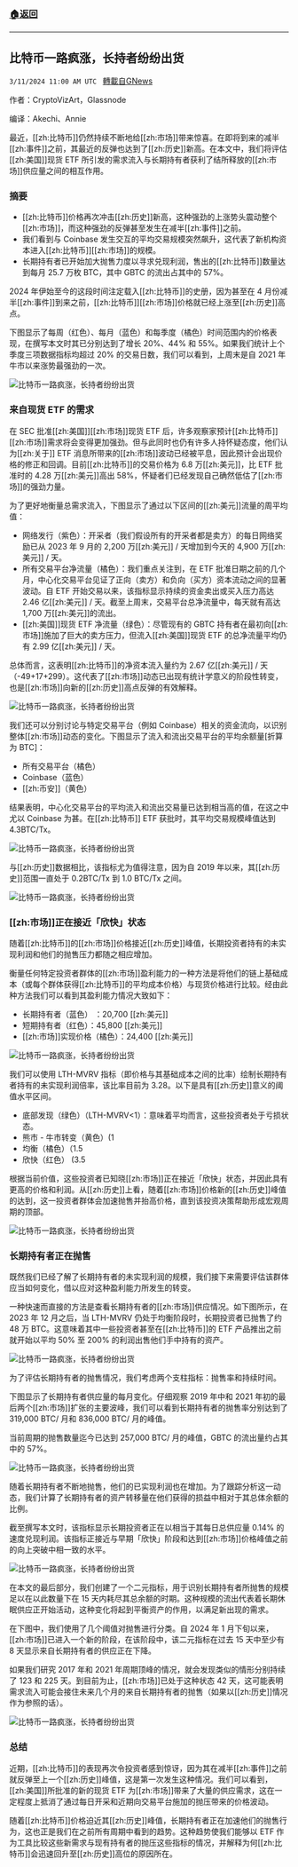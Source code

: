 ###  [:house:返回](README.md)
---


## 比特币一路疯涨，长持者纷纷出货
`3/11/2024 11:00 AM UTC ` [轉載自GNews](https://gnews.org/articles/2384097)

作者：CryptoVizArt，Glassnode

编译：Akechi、Annie

最近，[[zh:比特币]]仍然持续不断地给[[zh:市场]]带来惊喜。在即将到来的减半[[zh:事件]]之前，其最近的反弹也达到了[[zh:历史]]新高。在本文中，我们将评估[[zh:美国]]现货 ETF 所引发的需求流入与长期持有者获利了结所释放的[[zh:市场]]供应量之间的相互作用。

### 摘要
* [[zh:比特币]]价格再次冲击[[zh:历史]]新高，这种强劲的上涨势头震动整个[[zh:市场]]，而这种强劲的反弹甚至发生在减半[[zh:事件]]之前。
* 我们看到与 Coinbase 发生交互的平均交易规模突然飙升，这代表了新机构资本进入[[zh:比特币]][[zh:市场]]的规模。
* 长期持有者已开始加大抛售力度以寻求兑现利润，售出的[[zh:比特币]]数量达到每月 25.7 万枚 BTC，其中 GBTC 的流出占其中的 57%。

2024 年伊始至今的这段时间注定载入[[zh:比特币]]的史册，因为甚至在 4 月份减半[[zh:事件]]到来之前，[[zh:比特币]][[zh:市场]]价格就已经上涨至[[zh:历史]]高点。

下图显示了每周（红色）、每月（蓝色）和每季度（橘色）时间范围内的价格表现，在撰写本文时其已分别达到了增长 20%、44% 和 55%。如果我们统计上个季度三项数据指标均超过 20% 的交易日数，我们可以看到，上周末是自 2021 年牛市以来涨势最强劲的一次。

![比特币一路疯涨，长持者纷纷出货](https://cdn-img.panewslab.com//panews/2022/3/11/images/e95dbc40d6d5017c08ad2ccbc9bc9299. "比特币一路疯涨，长持者纷纷出货")

### 来自现货 ETF 的需求

在 SEC 批准[[zh:美国]][[zh:市场]]现货 ETF 后，许多观察家预计[[zh:比特币]][[zh:市场]]需求将会变得更加强劲。但与此同时也仍有许多人持怀疑态度，他们认为[[zh:关于]] ETF 消息所带来的[[zh:市场]]波动已经被平息，因此预计会出现价格的修正和回调。目前[[zh:比特币]]的交易价格为 6.8 万[[zh:美元]]，比 ETF 批准时的 4.28 万[[zh:美元]]高出 58%，怀疑者们已经发现自己确然低估了[[zh:市场]]的强劲力量。

为了更好地衡量总需求流入，下图显示了通过以下区间的[[zh:美元]]流量的周平均值：
* 网络发行（紫色）：开采者（我们假设所有的开采者都是卖方）的每日网络奖励已从 2023 年 9 月的 2,200 万[[zh:美元]] / 天增加到今天的 4,900 万[[zh:美元]] / 天。
* 所有交易平台净流量（橘色）：我们重点关注到，在 ETF 批准日期之前的几个月，中心化交易平台见证了正向（卖方）和负向（买方）资本流动之间的显著波动。自 ETF 开始交易以来，该指标显示持续的资金卖出或买入压力高达 2.46 亿[[zh:美元]] / 天。截至上周末，交易平台总净流量中，每天就有高达 1,700 万[[zh:美元]]的流出。
* [[zh:美国]]现货 ETF 净流量（绿色）：尽管现有的 GBTC 持有者在最初向[[zh:市场]]施加了巨大的卖方压力，但流入[[zh:美国]]现货 ETF 的总净流量平均仍有 2.99 亿[[zh:美元]] / 天。

总体而言，这表明[[zh:比特币]]的净资本流入量约为 2.67 亿[[zh:美元]] / 天（-49+17+299）。这代表了[[zh:市场]]动态已出现有统计学意义的阶段性转变，也是[[zh:市场]]向新的[[zh:历史]]高点反弹的有效解释。

![比特币一路疯涨，长持者纷纷出货](https://cdn-img.panewslab.com//panews/2022/3/11/images/7db246333158fc9ba5c15d741021cf01. "比特币一路疯涨，长持者纷纷出货")

我们还可以分别讨论与特定交易平台（例如 Coinbase）相关的资金流向，以识别整体[[zh:市场]]动态的变化。下图显示了流入和流出交易平台的平均余额量[折算为 BTC]：
* 所有交易平台（橘色）
* Coinbase（蓝色）
* [[zh:币安]]（黄色）

结果表明，中心化交易平台的平均流入和流出交易量已达到相当高的值，在这之中尤以 Coinbase 为甚。在[[zh:比特币]] ETF 获批时，其平均交易规模峰值达到 4.3BTC/Tx。

![比特币一路疯涨，长持者纷纷出货](https://cdn-img.panewslab.com//panews/2022/3/11/images/4af66b3da64ad40aa83b08e871193f12. "比特币一路疯涨，长持者纷纷出货")

与[[zh:历史]]数据相比，该指标尤为值得注意，因为自 2019 年以来，其[[zh:历史]]范围一直处于 0.2BTC/Tx 到 1.0 BTC/Tx 之间。

![比特币一路疯涨，长持者纷纷出货](https://cdn-img.panewslab.com//panews/2022/3/11/images/a3d985b887f574150334343beaf5f83a. "比特币一路疯涨，长持者纷纷出货")

### [[zh:市场]]正在接近「欣快」状态

随着[[zh:比特币]]的[[zh:市场]]价格接近[[zh:历史]]峰值，长期投资者持有的未实现利润和他们的抛售压力都随之相应增加。

衡量任何特定投资者群体的[[zh:市场]]盈利能力的一种方法是将他们的链上基础成本（或每个群体获得[[zh:比特币]]的平均成本价格）与现货价格进行比较。经由此种方法我们可以看到其盈利能力情况大致如下：
* 长期持有者（蓝色） ：20,700 [[zh:美元]]
* 短期持有者（红色）：45,800 [[zh:美元]]
* [[zh:市场]]实现价格（橘色）：24,400 [[zh:美元]]

![比特币一路疯涨，长持者纷纷出货](https://cdn-img.panewslab.com//panews/2022/3/11/images/ec07686c7cd082c4327ba2f9fac2f106. "比特币一路疯涨，长持者纷纷出货")

我们可以使用 LTH-MVRV 指标（即价格与其基础成本之间的比率）绘制长期持有者持有的未实现利润倍率，该比率目前为 3.28。以下是具有[[zh:历史]]意义的阈值水平区间。
* 底部发现（绿色）（LTH-MVRV<1）：意味着平均而言，这些投资者处于亏损状态。
* 熊市 - 牛市转变（黄色）(1
* 均衡（橘色）（1.5
* 欣快（红色） (3.5

根据当前价值，这些投资者已知晓[[zh:市场]]正在接近「欣快」状态，并因此具有更高的价格和利润。从[[zh:历史]]上看，随着[[zh:市场]]价格新的[[zh:历史]]峰值的达到，这一投资者群体会加速抛售并抬高价格，直到该投资决策帮助形成宏观周期的顶部。

![比特币一路疯涨，长持者纷纷出货](https://cdn-img.panewslab.com//panews/2022/3/11/images/d2dd5822b34a0b9d13c2674770f4909a. "比特币一路疯涨，长持者纷纷出货")

### 长期持有者正在抛售

既然我们已经了解了长期持有者的未实现利润的规模，我们接下来需要评估该群体应当如何变化，借以应对这种盈利能力所发生的转变。

一种快速而直接的方法是查看长期持有者的[[zh:市场]]供应情况。如下图所示，在 2023 年 12 月之后，当 LTH-MVRV 仍处于均衡阶段时，长期投资者已抛售了约 48 万 BTC。这意味着其中一些投资者甚至在[[zh:比特币]]的 ETF 产品推出之前就开始以平均 50% 至 200% 的利润出售他们手中持有的资产。

![比特币一路疯涨，长持者纷纷出货](https://cdn-img.panewslab.com//panews/2022/3/11/images/89004b4e8523662d05985e2b92b5b7ef. "比特币一路疯涨，长持者纷纷出货")

为了评估长期持有者的抛售情况，我们考虑两个支柱指标：抛售率和持续时间。

下图显示了长期持有者供应量的每月变化。仔细观察 2019 年中和 2021 年初的最后两个[[zh:市场]]扩张的主要波峰，我们可以看到长期持有者的抛售率分别达到了 319,000 BTC/ 月和 836,000 BTC/ 月的峰值。

当前周期的抛售数量迄今已达到 257,000 BTC/ 月的峰值，GBTC 的流出量约占其中的 57%。

![比特币一路疯涨，长持者纷纷出货](https://cdn-img.panewslab.com//panews/2022/3/11/images/74c13539293c921697ad23e1e71c823b. "比特币一路疯涨，长持者纷纷出货")

随着长期持有者不断地抛售，他们的已实现利润也在增加。为了跟踪分析这一动态，我们计算了长期持有者的资产转移量在他们获得的损益中相对于其总体余额的比例。

截至撰写本文时，该指标显示长期投资者正在以相当于其每日总供应量 0.14% 的速度兑现利润。该指标正接近与早期「欣快」阶段和达到[[zh:市场]]价格峰值之前的向上突破中相一致的水平。

![比特币一路疯涨，长持者纷纷出货](https://cdn-img.panewslab.com//panews/2022/3/11/images/e8ee8d95c889d3a05c206f8cc50dfbc3. "比特币一路疯涨，长持者纷纷出货")

在本文的最后部分，我们创建了一个二元指标，用于识别长期持有者所抛售的规模足以在以此数量下在 15 天内耗尽其总余额的时期。这种规模的流出代表着长期休眠供应正开始活动，这种变化将起到平衡资产的作用，以满足新出现的需求。

在下图中，我们使用了几个阈值对抛售进行分类。自 2024 年 1 月下旬以来，[[zh:市场]]已进入一个新的阶段，在该阶段中，该二元指标在过去 15 天中至少有 8 天显示来自长期持有者的供应正在下降。

如果我们研究 2017 年和 2021 年周期顶峰的情况，就会发现类似的情形分别持续了 123 和 225 天。到目前为止，[[zh:市场]]已处于这种状态 42 天，这可能表明需求流入可能会接住未来几个月的来自长期持有者的抛售（如果以[[zh:历史]]情况作为参照的话）。

![比特币一路疯涨，长持者纷纷出货](https://cdn-img.panewslab.com//panews/2022/3/11/images/e555497af6e534cdbfa6b8c70300761b. "比特币一路疯涨，长持者纷纷出货")

### 总结

近期，[[zh:比特币]]的表现再次令投资者感到惊讶，因为其在减半[[zh:事件]]之前就反弹至上一个[[zh:历史]]峰值，这是第一次发生这种情况。我们可以看到，[[zh:美国]]所批准的新的现货 ETF 为[[zh:市场]]带来了大量的供应需求，这在一定程度上抵消了通过每日开采和近期向交易平台施加的抛压带来的价格波动。

随着[[zh:比特币]]价格迫近其[[zh:历史]]峰值，长期持有者正在加速他们的抛售行为，这也正是我们在之前所有周期中看到的趋势。这种趋势使我们能够以 ETF 作为工具比较这些新需求与现有持有者的抛压这些指标的情况，并解释为何[[zh:比特币]]会迅速回升至[[zh:历史]]高位的原因所在。
